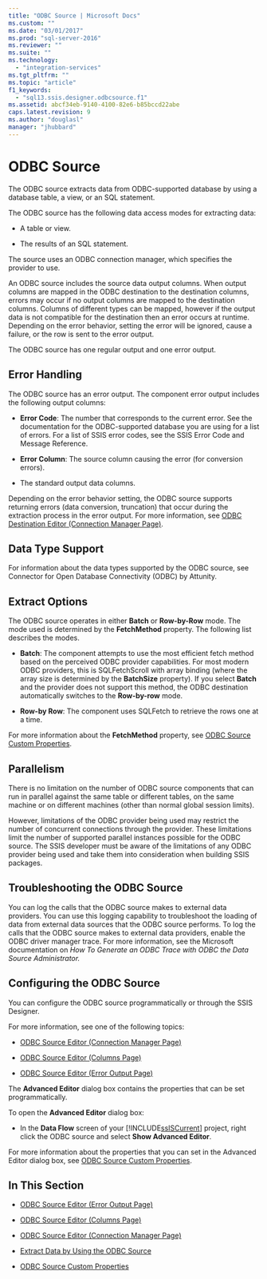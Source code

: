 ```yaml
---
title: "ODBC Source | Microsoft Docs"
ms.custom: ""
ms.date: "03/01/2017"
ms.prod: "sql-server-2016"
ms.reviewer: ""
ms.suite: ""
ms.technology: 
  - "integration-services"
ms.tgt_pltfrm: ""
ms.topic: "article"
f1_keywords: 
  - "sql13.ssis.designer.odbcsource.f1"
ms.assetid: abcf34eb-9140-4100-82e6-b85bccd22abe
caps.latest.revision: 9
ms.author: "douglasl"
manager: "jhubbard"
---
```

# ODBC Source
  The ODBC source extracts data from ODBC-supported database by using a database table, a view, or an SQL statement.  
  
 The ODBC source has the following data access modes for extracting data:  
  
-   A table or view.  
  
-   The results of an SQL statement.  
  
 The source uses an ODBC connection manager, which specifies the provider to use.  
  
 An ODBC source includes the source data output columns. When output columns are mapped in the ODBC destination to the destination columns, errors may occur if no output columns are mapped to the destination columns. Columns of different types can be mapped, however if the output data is not compatible for the destination then an error occurs at runtime. Depending on the error behavior, setting the error will be ignored, cause a failure, or the row is sent to the error output.  
  
 The ODBC source has one regular output and one error output.  
  
## Error Handling  
 The ODBC source has an error output. The component error output includes the following output columns:  
  
-   **Error Code**: The number that corresponds to the current error. See the documentation for the ODBC-supported database you are using for a list of errors. For a list of SSIS error codes, see the SSIS Error Code and Message Reference.  
  
-   **Error Column**: The source column causing the error (for conversion errors).  
  
-   The standard output data columns.  
  
 Depending on the error behavior setting, the ODBC source supports returning errors (data conversion, truncation) that occur during the extraction process in the error output. For more information, see [ODBC Destination Editor &#40;Connection Manager Page&#41;](../../integration-services/data-flow/odbc-destination-editor-connection-manager-page.md).  
  
## Data Type Support  
 For information about the data types supported by the ODBC source, see Connector for Open Database Connectivity (ODBC) by Attunity.  
  
## Extract Options  
 The ODBC source operates in either **Batch** or **Row-by-Row** mode. The mode used is determined by the **FetchMethod** property. The following list describes the modes.  
  
-   **Batch**: The component attempts to use the most efficient fetch method based on the perceived ODBC provider capabilities. For most modern ODBC providers, this is SQLFetchScroll with array binding (where the array size is determined by the **BatchSize** property). If you select **Batch** and the provider does not support this method, the ODBC destination automatically switches to the **Row-by-row** mode.  
  
-   **Row-by Row**: The component uses SQLFetch to retrieve the rows one at a time.  
  
 For more information about the **FetchMethod** property, see [ODBC Source Custom Properties](../../integration-services/data-flow/odbc-source-custom-properties.md).  
  
## Parallelism  
 There is no limitation on the number of ODBC source components that can run in parallel against the same table or different tables, on the same machine or on different machines (other than normal global session limits).  
  
 However, limitations of the ODBC provider being used may restrict the number of concurrent connections through the provider. These limitations limit the number of supported parallel instances possible for the ODBC source. The SSIS developer must be aware of the limitations of any ODBC provider being used and take them into consideration when building SSIS packages.  
  
## Troubleshooting the ODBC Source  
 You can log the calls that the ODBC source makes to external data providers. You can use this logging capability to troubleshoot the loading of data from external data sources that the ODBC source performs. To log the calls that the ODBC source makes to external data providers, enable the ODBC driver manager trace. For more information, see the Microsoft documentation on *How To Generate an ODBC Trace with ODBC the Data Source Administrator.*  
  
## Configuring the ODBC Source  
 You can configure the ODBC source programmatically or through the SSIS Designer.  
  
 For more information, see one of the following topics:  
  
-   [ODBC Source Editor &#40;Connection Manager Page&#41;](../../integration-services/data-flow/odbc-source-editor-connection-manager-page.md)  
  
-   [ODBC Source Editor &#40;Columns Page&#41;](../../integration-services/data-flow/odbc-source-editor-columns-page.md)  
  
-   [ODBC Source Editor &#40;Error Output Page&#41;](../../integration-services/data-flow/odbc-source-editor-error-output-page.md)  
  
 The **Advanced Editor** dialog box contains the properties that can be set programmatically.  
  
 To open the **Advanced Editor** dialog box:  
  
-   In the **Data Flow** screen of your [!INCLUDE[ssISCurrent](../../analysis-services/data-mining/includes/ssiscurrent-md.md)] project, right click the ODBC source and select **Show Advanced Editor**.  
  
 For more information about the properties that you can set in the Advanced Editor dialog box, see [ODBC Source Custom Properties](../../integration-services/data-flow/odbc-source-custom-properties.md).  
  
## In This Section  
  
-   [ODBC Source Editor &#40;Error Output Page&#41;](../../integration-services/data-flow/odbc-source-editor-error-output-page.md)  
  
-   [ODBC Source Editor &#40;Columns Page&#41;](../../integration-services/data-flow/odbc-source-editor-columns-page.md)  
  
-   [ODBC Source Editor &#40;Connection Manager Page&#41;](../../integration-services/data-flow/odbc-source-editor-connection-manager-page.md)  
  
-   [Extract Data by Using the ODBC Source](../../integration-services/data-flow/extract-data-by-using-the-odbc-source.md)  
  
-   [ODBC Source Custom Properties](../../integration-services/data-flow/odbc-source-custom-properties.md)  
  
  